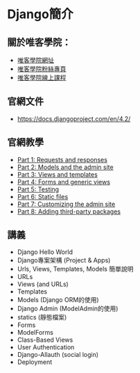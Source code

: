 # Django簡介

## 關於唯客學院：

* [唯客學院網址](http://www.vcdemy.com)
* [唯客學院粉絲專頁](https://www.facebook.com/vcdemy/)
* [唯客學院線上課程](https://khpy.teachable.com)

## 官網文件

* https://docs.djangoproject.com/en/4.2/

## 官網教學

* [Part 1: Requests and responses](https://docs.djangoproject.com/en/4.2/intro/tutorial01/)
* [Part 2: Models and the admin site](https://docs.djangoproject.com/en/4.2/intro/tutorial02/)
* [Part 3: Views and templates](https://docs.djangoproject.com/en/4.2/intro/tutorial03/)
* [Part 4: Forms and generic views](https://docs.djangoproject.com/en/4.2/intro/tutorial04/)
* [Part 5: Testing](https://docs.djangoproject.com/en/4.2/intro/tutorial05/)
* [Part 6: Static files](https://docs.djangoproject.com/en/4.2/intro/tutorial06/)
* [Part 7: Customizing the admin site](https://docs.djangoproject.com/en/4.2/intro/tutorial07/)
* [Part 8: Adding third-party packages](https://docs.djangoproject.com/en/4.2/intro/tutorial08/)

## 講義

* Django Hello World
* Django專案架構 (Project & Apps)
* Urls, Views, Templates, Models 簡單說明
* URLs
* Views (and URLs)
* Templates
* Models (Django ORM的使用)
* Django Admin (ModelAdmin的使用)
* statics (靜態檔案)
* Forms
* ModelForms
* Class-Based Views
* User Authentication
* Django-Allauth (social login)
* Deployment